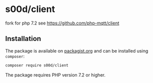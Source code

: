 # s00d/client

fork for php 7.2 
see https://github.com/php-mqtt/client


## Installation

The package is available on [packagist.org](https://packagist.org/packages/php-mqtt/client) and can be installed using `composer`:

```bash
composer require s00d/client
```

The package requires PHP version 7.2 or higher.
